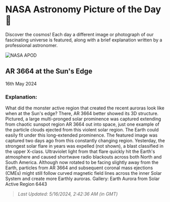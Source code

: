
  # NASA Astronomy Picture of the Day 🌌

  Discover the cosmos! Each day a different image or photograph of our fascinating universe is featured, along with a brief explanation written by a professional astronomer.

![NASA APOD](https://apod.nasa.gov/apod/image/2405/AR3664Prom_Voltmer_1728.jpg)

## AR 3664 at the Sun's Edge

16th May 2024

### Explanation: 

What did the monster active region that created the recent auroras look like when at the Sun's edge? There, AR 3664 better showed its 3D structure. Pictured, a large multi-pronged solar prominence was captured extending from chaotic sunspot region AR 3664 out into space, just one example of the particle clouds ejected from this violent solar region. The Earth could easily fit under this long-extended prominence.  The featured image was captured two days ago from this constantly changing region. Yesterday, the strongest solar flare in years was expelled (not shown), a blast classified in the upper X-class. Ultraviolet light from that flare quickly hit the Earth's atmosphere and caused shortwave radio blackouts across both North and South America. Although now rotated to be facing slightly away from the Earth, particles from AR 3664 and subsequent coronal mass ejections (CMEs) might still follow curved magnetic field lines across the inner Solar System and create more Earthly auroras.    Gallery: Earth Aurora from Solar Active Region 6443

> _Last Updated: 5/16/2024, 2:42:36 AM (in GMT)_
